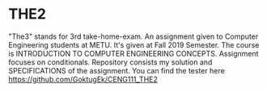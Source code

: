 # THE2
"The3" stands for 3rd take-home-exam.
An assignment given to Computer Engineering students at METU.
It's given at Fall 2019 Semester.
The course is INTRODUCTION TO COMPUTER ENGINEERING CONCEPTS.
Assignment focuses on conditionals.
Repository consists my solution and SPECIFICATIONS of the assignment.
You can find the tester here https://github.com/GoktugEk/CENG111_THE2
